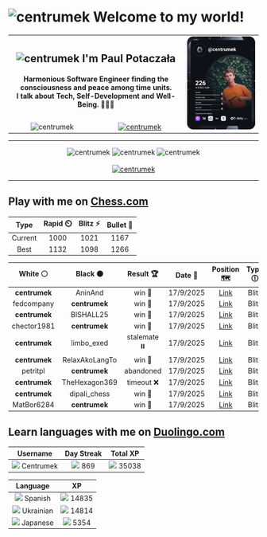 <h1>
  <img
    src="https://emojis.slackmojis.com/emojis/images/1531849430/4246/blob-sunglasses.gif"
    width="30"
    alt="centrumek"
  />
  Welcome to my world!
</h1>

<table>
  <tbody>
    <tr>
      <td align="center" width="70%" colspan="2">
        <h2>
          <img
            src="https://raw.githubusercontent.com/MartinHeinz/MartinHeinz/master/wave.gif"
            width="30px"
            alt="centrumek"
          />
          I'm Paul Potaczała
        </h2>
        <h4>
          Harmonious Software Engineer finding the consciousness and peace among time units.
          <br/>
          I talk about Tech, Self-Development and Well-Being. 🌿🧘🚀
        </h4>
      </td>
      <td width="30%" rowspan="2">
        <a href="https://app.daily.dev/centrumek">
          <img
            src="./devcard.svg"
            alt="centrumek"
          />
        </a>
      </td>
    </tr>
    <tr align="center">
      <td>
        <img
          src="https://komarev.com/ghpvc/?username=centrumek&label=visitors&color=0e75b6&style=flat"
          alt="centrumek"
        >
      </td>
      <td>
        <a href="https://stackoverflow.com/users/14496012/centrumek">
          <img
            src="https://stackoverflow.com/users/flair/14496012.png?theme=dark"
            alt="centrumek"
          >
        </a>
      </td>
    </tr>
  </tbody>
</table>

---
<div align="center">
  <img 
    src="https://github-readme-stats.vercel.app/api?username=centrumek&show_icons=true&count_private=true&theme=dark&hide_border=true&hide=issues,contribs&bg_color=00000000"
    alt="centrumek"
  />
  <img
    src="https://github-readme-stats.vercel.app/api/top-langs/?username=centrumek&layout=compact&hide_border=true&theme=dark&bg_color=00000000&langs_count=6&exclude_repo=air-statistic-app"
    alt="centrumek"
  />
  <img 
    src="https://github-readme-streak-stats.herokuapp.com?user=centrumek&theme=dark&hide_border=true&background=FFFFFF00"
    alt="centrumek"
  />
  <br/>
  <br/>
  <a href="https://www.buymeacoffee.com/centrumek">
    <img
      src="https://cdn.buymeacoffee.com/buttons/v2/default-orange.png"
      height="50"
      width="210"
      alt="centrumek"
    />
  </a>
</div>

---

## Play with me on [Chess.com](https://www.chess.com/member/centrumek)

<div align="center">
<!--START_SECTION:chessStats-->
<!-- Automatically generated with https://github.com/Balastrong/chess-stats-action -->

| Type | Rapid ⏲️ | Blitz ⚡ | Bullet 🔫 |
|:---:|:---:|:---:|:---:|
| Current | 1000 | 1021 | 1167 |
| Best | 1132 | 1098 | 1266 |

| White ⚪ | Black ⚫ | Result 🏆 | Date 📅 | Position 🗺️ | Type 🕕 |
|:---:|:---:|:---:|:---:|:---:|:---:|
| **centrumek** | AninAnd | win 🥇 | 17/9/2025 | <a href="http://www.ee.unb.ca/cgi-bin/tervo/fen.pl?select=8/8/4b3/7p/2pB2pP/2P2pK1/4k3/8 b - - 0 57">Link</a> | Blitz |
| fedcompany | **centrumek** | win 🥇 | 17/9/2025 | <a href="http://www.ee.unb.ca/cgi-bin/tervo/fen.pl?select=r6r/2pk3p/p1nP2pB/1p3b2/7Q/8/PPP3PP/3R1RqK w - - 4 24">Link</a> | Blitz |
| **centrumek** | BISHALL25 | win 🥇 | 17/9/2025 | <a href="http://www.ee.unb.ca/cgi-bin/tervo/fen.pl?select=2kr4/1R6/7p/1K3p2/7p/PN4P1/5PB1/2R5 b - - 1 38">Link</a> | Blitz |
| chector1981 | **centrumek** | win 🥇 | 17/9/2025 | <a href="http://www.ee.unb.ca/cgi-bin/tervo/fen.pl?select=r1b3nr/pp1kb3/2p1p2p/3pPppq/2PP4/3BP1BP/PP1N2P1/R3K2R w KQ - 0 14">Link</a> | Blitz |
| **centrumek** | limbo_exed | stalemate ⏸️ | 17/9/2025 | <a href="http://www.ee.unb.ca/cgi-bin/tervo/fen.pl?select=8/8/8/8/8/4k1pp/5p2/5K2 w - - 2 73">Link</a> | Blitz |
| **centrumek** | RelaxAkoLangTo | win 🥇 | 17/9/2025 | <a href="http://www.ee.unb.ca/cgi-bin/tervo/fen.pl?select=3qr1k1/2p2pQ1/7p/1p1P4/1PN1p3/1K4PP/8/B6n b - - 0 33">Link</a> | Blitz |
| petritpl | **centrumek** | abandoned  | 17/9/2025 | <a href="http://www.ee.unb.ca/cgi-bin/tervo/fen.pl?select=rnbqkbnr/ppppp1pp/8/5p2/4P3/5N2/PPPP1PPP/RNBQKB1R b KQkq e3 0 2">Link</a> | Blitz |
| **centrumek** | TheHexagon369 | timeout ❌ | 17/9/2025 | <a href="http://www.ee.unb.ca/cgi-bin/tervo/fen.pl?select=8/p7/2p3p1/2Np1p2/2p3bP/2k3P1/P3qK2/8 w - - 0 41">Link</a> | Blitz |
| **centrumek** | dipali_chess | win 🥇 | 17/9/2025 | <a href="http://www.ee.unb.ca/cgi-bin/tervo/fen.pl?select=r7/2N5/1R2p1p1/2P1P2p/2K2P1P/6P1/1k6/8 b - - 8 46">Link</a> | Blitz |
| MatBor6284 | **centrumek** | win 🥇 | 17/9/2025 | <a href="http://www.ee.unb.ca/cgi-bin/tervo/fen.pl?select=2r5/8/pB3pkp/P2qp1p1/p1rp2P1/7P/6P1/4R2K w - - 2 42">Link</a> | Blitz |

<!--END_SECTION:chessStats-->
</div>

## Learn languages with me on [Duolingo.com](https://www.duolingo.com/profile/Centrumek)

<div align="center">
<!--START_SECTION:duolingoStats-->
<!-- Automatically generated with https://github.com/centrumek/duolingo-readme-stats-->

| Username | Day Streak | Total XP |
|:---:|:---:|:---:|
| <img src="https://raw.githubusercontent.com/centrumek/duolingo-readme-stats/main/assets/duolingo.png" height="12"> Centrumek | <img src="https://raw.githubusercontent.com/centrumek/duolingo-readme-stats/main/assets/streakactive.svg" height="12"> 869 | <img src="https://raw.githubusercontent.com/centrumek/duolingo-readme-stats/main/assets/xp.svg" height="12"> 35038 |

| Language | XP |
|:---:|:---:|
| <img src="https://raw.githubusercontent.com/centrumek/duolingo-readme-stats/main/assets/langs/spanish.svg" height="12"> Spanish | <img src="https://raw.githubusercontent.com/centrumek/duolingo-readme-stats/main/assets/xp.svg" height="12"> 14835 |
| <img src="https://raw.githubusercontent.com/centrumek/duolingo-readme-stats/main/assets/langs/ukrainian.svg" height="12"> Ukrainian | <img src="https://raw.githubusercontent.com/centrumek/duolingo-readme-stats/main/assets/xp.svg" height="12"> 14814 |
| <img src="https://raw.githubusercontent.com/centrumek/duolingo-readme-stats/main/assets/langs/japanese.svg" height="12"> Japanese | <img src="https://raw.githubusercontent.com/centrumek/duolingo-readme-stats/main/assets/xp.svg" height="12"> 5354 |

<!--END_SECTION:duolingoStats-->
</div>
<!--
**centrumek/centrumek** is a ✨ _special_ ✨ repository because its `README.md` (this file) appears on your GitHub profile.

Here are some ideas to get you started:

- 🔭 I’m currently working on ...
- 🌱 I’m currently learning ...
- 👯 I’m looking to collaborate on ...
- 🤔 I’m looking for help with ...
- 💬 Ask me about ...
- 📫 How to reach me: ...
- 😄 Pronouns: ...
- ⚡ Fun fact: ...
-->
